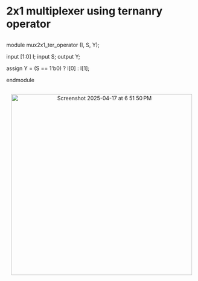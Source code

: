 # 2x1 multiplexer using ternanry operator
##
module mux2x1_ter_operator (I, S, Y);
  
  input [1:0] I;
  input S;
  output Y;
  
  assign Y = (S == 1'b0) ? I[0] : I[1];
  
endmodule
##
<p align="center">
<img width="479" alt="Screenshot 2025-04-17 at 6 51 50 PM" src="https://github.com/user-attachments/assets/14ed5124-6d51-4ee8-b544-7d297f085530" />
<p/>

